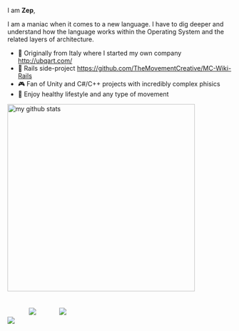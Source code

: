 
I am **Zep**,

I am a maniac when it comes to a new language. I have to dig deeper and understand how the language works within the Operating System and the related layers of architecture.

- :art: Originally from Italy where I started my own company http://ubqart.com/
- :gem: Rails side-project https://github.com/TheMovementCreative/MC-Wiki-Rails 
- :video_game: Fan of Unity and C#/C++ projects with incredibly complex phisics
- :running: Enjoy healthy lifestyle and any type of movement

<img src="https://github-readme-stats.vercel.app/api?username=zepvalue&show_icons=true&theme=tokyonight" alt="my github stats" width="420"/>&nbsp;

<a href="https://www.linkedin.com/in/zepvalue/"><img src="https://img.shields.io/badge/LinkedIn-0077B5?style=for-the-badge&logo=linkedin&logoColor=white" style="border:0px;"></a>  &nbsp;
<a href="https://twitter.com/zepvalue"><img src="https://img.shields.io/badge/Twitter-1DA1F2?style=for-the-badge&logo=twitter&logoColor=white" style="border:0px;padding:20px;"></a>
 &nbsp;
 <a href="https://youtube.com/zepvalue"><img src="https://img.shields.io/badge/YouTube-FF0000?style=for-the-badge&logo=youtube&logoColor=white" style="border:0px;padding:20px;"></a>





 
